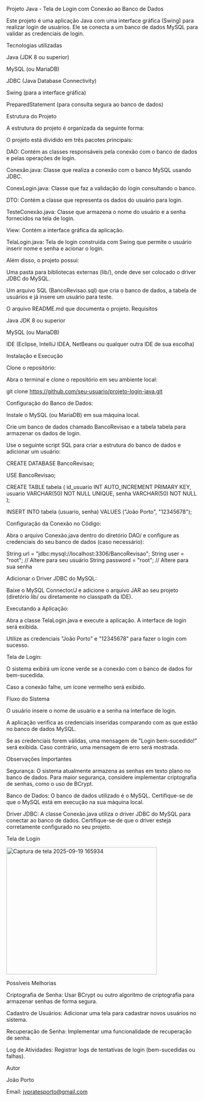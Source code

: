 Projeto Java - Tela de Login com Conexão ao Banco de Dados

Este projeto é uma aplicação Java com uma interface gráfica (Swing) para realizar login de usuários. Ele se conecta a um banco de dados MySQL para validar as credenciais de login.

Tecnologias utilizadas

Java (JDK 8 ou superior)

MySQL (ou MariaDB)

JDBC (Java Database Connectivity)

Swing (para a interface gráfica)

PreparedStatement (para consulta segura ao banco de dados)

Estrutura do Projeto

A estrutura do projeto é organizada da seguinte forma:

O projeto está dividido em três pacotes principais:

DAO: Contém as classes responsáveis pela conexão com o banco de dados e pelas operações de login.

Conexão.java: Classe que realiza a conexão com o banco MySQL usando JDBC.

ConexLogin.java: Classe que faz a validação do login consultando o banco.

DTO: Contém a classe que representa os dados do usuário para login.

TesteConexão.java: Classe que armazena o nome do usuário e a senha fornecidos na tela de login.

View: Contém a interface gráfica da aplicação.

TelaLogin.java: Tela de login construída com Swing que permite o usuário inserir nome e senha e acionar o login.

Além disso, o projeto possui:

Uma pasta para bibliotecas externas (lib/), onde deve ser colocado o driver JDBC do MySQL.

Um arquivo SQL (BancoRevisao.sql) que cria o banco de dados, a tabela de usuários e já insere um usuário para teste.

O arquivo README.md que documenta o projeto.
Requisitos

Java JDK 8 ou superior

MySQL (ou MariaDB)

IDE (Eclipse, IntelliJ IDEA, NetBeans ou qualquer outra IDE de sua escolha)

Instalação e Execução

Clone o repositório:

Abra o terminal e clone o repositório em seu ambiente local:

git clone https://github.com/seu-usuario/projeto-login-java.git


Configuração do Banco de Dados:

Instale o MySQL (ou MariaDB) em sua máquina local.

Crie um banco de dados chamado BancoRevisao e a tabela tabela para armazenar os dados de login.

Use o seguinte script SQL para criar a estrutura do banco de dados e adicionar um usuário:

CREATE DATABASE BancoRevisao;

USE BancoRevisao;

CREATE TABLE tabela (
    id_usuario INT AUTO_INCREMENT PRIMARY KEY,
    usuario VARCHAR(50) NOT NULL UNIQUE,
    senha VARCHAR(50) NOT NULL
);

INSERT INTO tabela (usuario, senha) VALUES ("João Porto", "12345678");


Configuração da Conexão no Código:

Abra o arquivo Conexão.java dentro do diretório DAO/ e configure as credenciais do seu banco de dados (caso necessário):

String url = "jdbc:mysql://localhost:3306/BancoRevisao";
String user = "root";  // Altere para seu usuário
String password = "root";  // Altere para sua senha


Adicionar o Driver JDBC do MySQL:

Baixe o MySQL Connector/J
 e adicione o arquivo JAR ao seu projeto (diretório lib/ ou diretamente no classpath da IDE).

Executando a Aplicação:

Abra a classe TelaLogin.java e execute a aplicação. A interface de login será exibida.

Utilize as credenciais "João Porto" e "12345678" para fazer o login com sucesso.

Tela de Login:

O sistema exibirá um ícone verde se a conexão com o banco de dados for bem-sucedida.

Caso a conexão falhe, um ícone vermelho será exibido.

Fluxo do Sistema

O usuário insere o nome de usuário e a senha na interface de login.

A aplicação verifica as credenciais inseridas comparando com as que estão no banco de dados MySQL.

Se as credenciais forem válidas, uma mensagem de "Login bem-sucedido!" será exibida. Caso contrário, uma mensagem de erro será mostrada.

Observações Importantes

Segurança: O sistema atualmente armazena as senhas em texto plano no banco de dados. Para maior segurança, considere implementar criptografia de senhas, como o uso de BCrypt.

Banco de Dados: O banco de dados utilizado é o MySQL. Certifique-se de que o MySQL está em execução na sua máquina local.

Driver JDBC: A classe Conexão.java utiliza o driver JDBC do MySQL para conectar ao banco de dados. Certifique-se de que o driver esteja corretamente configurado no seu projeto.

Tela de Login

<img width="395" height="334" alt="Captura de tela 2025-09-19 165934" src="https://github.com/user-attachments/assets/1d65eefc-4c0e-4567-95d6-a46cb1015766" />

Possíveis Melhorias

Criptografia de Senha: Usar BCrypt ou outro algoritmo de criptografia para armazenar senhas de forma segura.

Cadastro de Usuários: Adicionar uma tela para cadastrar novos usuários no sistema.

Recuperação de Senha: Implementar uma funcionalidade de recuperação de senha.

Log de Atividades: Registrar logs de tentativas de login (bem-sucedidas ou falhas).

Autor

João Porto

Email: jvpratesporto@gmail.com
